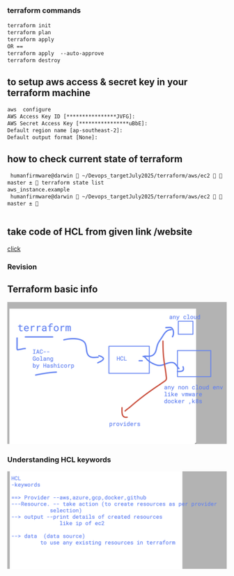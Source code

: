 ### terraform commands 

```
terraform init
terraform plan
terraform apply
OR ==
terraform apply  --auto-approve
terraform destroy
```

## to setup aws access & secret key in your terraform machine 

```
aws  configure
AWS Access Key ID [****************JVFG]: 
AWS Secret Access Key [****************uBbE]: 
Default region name [ap-southeast-2]: 
Default output format [None]: 

```

## how to check current state of terraform 

```
 humanfirmware@darwin  ~/Devops_targetJuly2025/terraform/aws/ec2   master ±  terraform state list
aws_instance.example
 humanfirmware@darwin  ~/Devops_targetJuly2025/terraform/aws/ec2   master ±  


```
## take code of HCL from given link /website

[click](https://registry.terraform.io/)


### Revision 

## Terraform basic info 

<img src="b1.png">

### Understanding HCL keywords 


<img src="b2.png">

